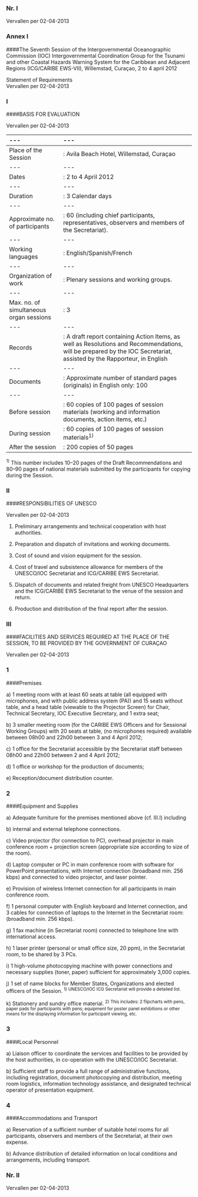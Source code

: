 <meta http-equiv='Content-Type' content='text/html; charset=utf-8' />


### Nr.  I  
Vervallen per 02-04-2013 

### Annex  I  

####The Seventh Session of the Intergovernmental Oceanographic Commission (IOC) Intergovernmental Coordination Group for the Tsunami and other Coastal Hazards Warning System for the Caribbean and Adjacent Regions (ICG/CARIBE EWS-VII), Willemstad, Curaçao, 2 to 4 april 2012 

Statement of Requirements  
Vervallen per 02-04-2013 

### I  

####BASIS FOR EVALUATION

Vervallen per 02-04-2013 

| --- | --- |
|:---|:---|
| Place of the Session  | : Avila Beach Hotel, Willemstad, Curaçao  |
| --- | --- |
| Dates  | : 2 to 4 April 2012  |
| --- | --- |
| Duration  | : 3 Calendar days  |
| --- | --- |
| Approximate no. of participants  | : 60 (including chief participants, representatives, observers and members of the Secretariat).  |
| --- | --- |
| Working languages  | : English/Spanish/French  |
| --- | --- |
| Organization of work  | : Plenary sessions and working groups.  |
| --- | --- |
| Max. no. of simultaneous organ sessions  | : 3  |
| --- | --- |
| Records  | : A draft report containing Action Items, as well as Resolutions and Recommendations, will be prepared by the IOC Secretariat, assisted by the Rapporteur, in English  |
| --- | --- |
| Documents  | : Approximate number of standard pages (originals) in English only: 100  |
| --- | --- |
| Before session  | : 60 copies of 100 pages of session materials (working and information documents, action items, etc.)  |
| During session  | : 60 copies of 100 pages of session materials<sup>1)</sup>  |
| After the session  | : 200 copies of 50 pages  |

<sup>1)</sup> This number includes 10–20 pages of the Draft Recommendations and 80–90 pages of national materials submitted by the participants for copying during the Session.

### II  

####RESPONSIBILITIES OF UNESCO

Vervallen per 02-04-2013 

1. Preliminary arrangements and technical cooperation with host authorities.  

2. Preparation and dispatch of invitations and working documents.  

3. Cost of sound and vision equipment for the session.  

4. Cost of travel and subsistence allowance for members of the UNESCO/IOC Secretariat and ICG/CARIBE EWS Secretariat.  

5. Dispatch of documents and related freight from UNESCO Headquarters and the ICG/CARIBE EWS Secretariat to the venue of the session and return.  

6. Production and distribution of the final report after the session.   

### III  

####FACILITIES AND SERVICES REQUIRED AT THE PLACE OF THE SESSION, TO BE PROVIDED BY THE GOVERNMENT OF CURAÇAO

Vervallen per 02-04-2013 

### 1  

####Premises

a) 1 meeting room with at least 60 seats at table (all equipped with microphones, and with public address system (PA)) and 15 seats without table, and a head table (viewable to the Projector Screen) for Chair, Technical Secretary, IOC Executive Secretary, and 1 extra seat;  

b) 3 smaller meeting room (for the CARIBE EWS Officers and for Sessional Working Groups) with 20 seats at table, (no microphones required) available between 08h00 and 22h00 between 3 and 4 April 2012;  

c) 1 office for the Secretariat accessible by the Secretariat staff between 08h00 and 22h00 between 2 and 4 April 2012;  

d) 1 office or workshop for the production of documents;  

e) Reception/document distribution counter.   

### 2  

####Equipment and Supplies

a) Adequate furniture for the premises mentioned above (cf. III.I) including  

b) internal and external telephone connections.  

c) Video projector (for connection to PC), overhead projector in main conference room + projection screen (appropriate size according to size of the room).  

d) Laptop computer or PC in main conference room with software for PowerPoint presentations, with Internet connection (broadband min. 256 kbps) and connected to video projector, and laser pointer.  

e) Provision of wireless Internet connection for all participants in main conference room.  

f) 1 personal computer with English keyboard and Internet connection, and 3 cables for connection of laptops to the Internet in the Secretariat room: (broadband min. 256 kbps).  

g) 1 fax machine (in Secretariat room) connected to telephone line with international access.  

h) 1 laser printer (personal or small office size, 20 ppm), in the Secretariat room, to be shared by 3 PCs.  

i) 1 high-volume photocopying machine with power connections and necessary supplies (toner, paper) sufficient for approximately 3,000 copies.  

j) 1 set of name blocks for Member States, Organizations and elected officers of the Session.<sup> 1) UNESCO/IOC ICG Secretariat will provide a detailed list. </sup>   

k) Stationery and sundry office material.<sup> 2) This includes: 2 flipcharts with pens, paper pads for participants with pens; equipment for poster panel exhibitions or other means for the displaying information for participant viewing, etc. </sup>    

### 3  

####Local Personnel

a) Liaison officer to coordinate the services and facilities to be provided by the host authorities, in co-operation with the UNESCO/IOC Secretariat.  

b) Sufficient staff to provide a full range of administrative functions, including registration, document photocopying and distribution, meeting room logistics, information technology assistance, and designated technical operator of presentation equipment.   

### 4  

####Accommodations and Transport

a) Reservation of a sufficient number of suitable hotel rooms for all participants, observers and members of the Secretariat, at their own expense.  

b) Advance distribution of detailed information on local conditions and arrangements, including transport.   

### Nr.  II  
Vervallen per 02-04-2013 


